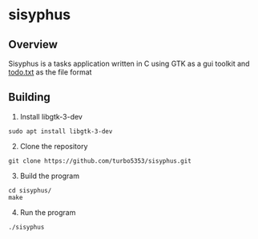 # sisyphus

## Overview

Sisyphus is a tasks application written in C using GTK as a gui toolkit and [todo.txt](http://todotxt.org/) as the file format

## Building

1. Install libgtk-3-dev
```
sudo apt install libgtk-3-dev
```
2. Clone the repository
```
git clone https://github.com/turbo5353/sisyphus.git
```
3. Build the program
```
cd sisyphus/
make
```
4. Run the program
```
./sisyphus
```
